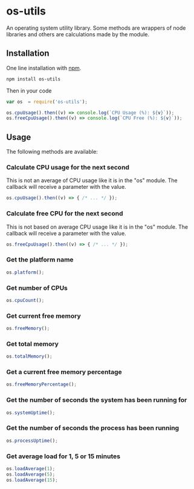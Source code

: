 os-utils
========

An operating system utility library. Some methods are wrappers of node libraries
and others are calculations made by the module.


## Installation

One line installation with [npm](http://npmjs.org).
```bash
npm install os-utils
```

Then in your code 
```js
var os 	= require('os-utils');

os.cpuUsage().then((v) => console.log(`CPU Usage (%): ${v}`));
os.freeCpuUsage().then((v) => console.log(`CPU Free (%): ${v}`));
```


## Usage

The following methods are available:


### Calculate CPU usage for the next second
This is not an average of CPU usage like it is in the "os" module. The callback will receive a parameter with the value.
```js
os.cpuUsage().then((v) => { /* ... */ });
```
	

### Calculate free CPU for the next second
This is not based on average CPU usage like it is in the "os" module. The callback will receive a parameter with the value.
```js
os.freeCpuUsage().then((v) => { /* ... */ });
```

	
### Get the platform name
```js
os.platform();
```


### Get number of CPUs
```js
os.cpuCount();
```


### Get current free memory
```js
os.freeMemory();
```


### Get total memory
```js
os.totalMemory();
```


### Get a current free memory percentage
```js
os.freeMemoryPercentage();
```


### Get the number of seconds the system has been running for
```js
os.systemUptime();
```
	
	
### Get the number of seconds the process has been running
```js
os.processUptime();
```


### Get average load for 1, 5 or 15 minutes
```js
os.loadAverage(1);
os.loadAverage(5);
os.loadAverage(15);
```
